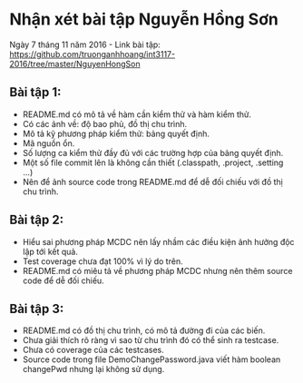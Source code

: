 # Nhận xét bài tập Nguyễn Hồng Sơn
Ngày 7 tháng 11 năm 2016 - Link bài tập: https://github.com/truonganhhoang/int3117-2016/tree/master/NguyenHongSon

## Bài tập 1:
  + README.md có mô tả về hàm cần kiểm thử và hàm kiểm thử.
  + Có các ảnh về: độ bao phủ, đồ thị chu trình.
  + Mô tả kỹ phương pháp kiểm thử: bảng quyết định.
  + Mã nguồn ổn.
  + Số lượng ca kiểm thử đầy đủ với các trường hợp của bảng quyết định.
  + Một số file commit lên là không cần thiết (.classpath, .project, .setting ...)
  + Nên để ảnh source code trong README.md để dễ đối chiếu với đồ thị chu trình.
  
## Bài tập 2:
  + Hiểu sai phương pháp MCDC nên lấy nhầm các điều kiện ảnh hưởng độc lập tới kết quả.
  + Test coverage chưa đạt 100% vì lý do trên.
  + README.md có miêu tả về phương pháp MCDC nhưng nên thêm source code để dễ đối chiếu.
  
## Bài tập 3: 
  + README.md có đồ thị chu trình, có mô tả đường đi của các biến.
  + Chưa giải thích rõ ràng vì sao từ chu trình đó có thể sinh ra testcase.
  + Chưa có coverage của các testcases.
  + Source code trong file DemoChangePassword.java viết hàm boolean changePwd nhưng lại không sử dụng.
